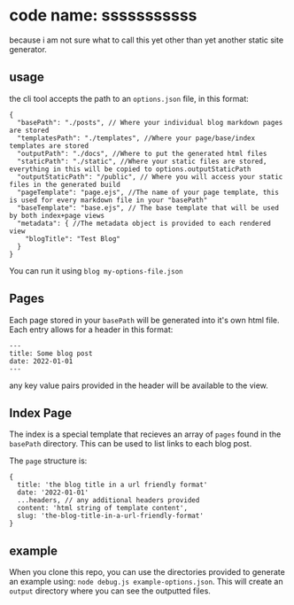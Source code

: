 # code name: sssssssssss

because i am not sure what to call this yet other than yet another static site generator.

## usage

the cli tool accepts the path to an `options.json` file, in this format:

```
{
  "basePath": "./posts", // Where your individual blog markdown pages are stored
  "templatesPath": "./templates", //Where your page/base/index templates are stored
  "outputPath": "./docs", //Where to put the generated html files
  "staticPath": "./static", //Where your static files are stored, everything in this will be copied to options.outputStaticPath
  "outputStaticPath": "/public", // Where you will access your static files in the generated build
  "pageTemplate": "page.ejs", //The name of your page template, this is used for every markdown file in your "basePath"
  "baseTemplate": "base.ejs", // The base template that will be used by both index+page views
  "metadata": { //The metadata object is provided to each rendered view
    "blogTitle": "Test Blog"
  }
}
```

You can run it using `blog my-options-file.json`

## Pages

Each page stored in your `basePath` will be generated into it's own html file. Each entry allows for a header in this format:
```
---
title: Some blog post
date: 2022-01-01
---
```

any key value pairs provided in the header will be available to the view.

## Index Page

The index is a special template that recieves an array of `pages` found in the `basePath` directory. This can be used to list links to each blog post.

The `page` structure is:
```
{
  title: 'the blog title in a url friendly format'
  date: '2022-01-01'
  ...headers, // any additional headers provided
  content: 'html string of template content',
  slug: 'the-blog-title-in-a-url-friendly-format'
}
```


## example

When you clone this repo, you can use the directories provided to generate an example using: `node debug.js example-options.json`. This will create an `output` directory where you can see the outputted files.